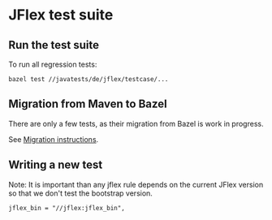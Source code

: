 # JFlex test suite

## Run the test suite

To run all regression tests:

    bazel test //javatests/de/jflex/testcase/...
    
## Migration from Maven to Bazel

There are only a few tests, as their migration from Bazel is work in progress.

See [Migration instructions](https://github.com/jflex-de/jflex/wiki/Migration-to-Bazel#migrate-a-golden-test).

## Writing a new test

Note: It is important than any jflex rule depends on the current JFlex version
so that we don't test the bootstrap version.

    jflex_bin = "//jflex:jflex_bin",
